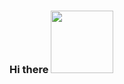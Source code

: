 ### Hi there <img src="https://media2.giphy.com/media/l2Sq5Rf1tif2S1C6s/giphy.gif?cid=ecf05e47kndw2dqlwdancefnbc51y4vge2q393oisau71308&rid=giphy.gif&ct=g" width="100px" />

<!--
###
My name is Anvar Reymov and I am thrilled to welcome you to my GitHub profile. Here, you will find a collection of my personal projects, contributions to open source projects, and other coding adventures.

I am a lifelong learner and am constantly striving to improve my skills as a developer. Currently, I am focusing on expanding my knowledge of various programming languages, frameworks, and tools. 

So, feel free to take a look around my repositories and leave any feedback or suggestions you may have. I am always eager to chat with fellow developers and improve my craft. 


Thanks for checking out my GitHub profile. Here's a little bit about what I'm currently up to:

🔭 I’m currently working on some exciting coding projects, both personal and professional. I love a good coding challenge, so I'm always on the lookout for new ones to tackle.

🌱 I’m currently learning new programming languages and frameworks all the time - there's always something new to learn in the tech world!

👯 I’m looking to collaborate on any projects that align with my interests and skills. If you think we could work well together, let's chat!

🤔 I’m looking for help with expanding my knowledge of certain programming languages and frameworks. If you have any tips or resources, feel free to share!

💬 Ask me about anything related to programming, tech, or even cats! I love learning and sharing knowledge with others.

📫 How to reach me: You can always shoot me a message here on GitHub, or find me on instagram.com/exogiin0.

😄 Pronouns: He/Him/His

⚡️ Fun fact: I'm a big fan of board games, and I definitely challenge anyone who crosses my path to a game of chess. Bring it on!
